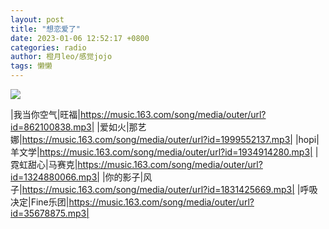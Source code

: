 ```yaml
---
layout: post
title: "想恋爱了"
date: 2023-01-06 12:52:17 +0800
categories: radio
author: 橙月leo/感觉jojo
tags: 懒懒
---
```

![]({{site.baseurl}}/images/cover_20230106.jpg)

|我当你空气|旺福|https://music.163.com/song/media/outer/url?id=862100838.mp3|
|爱如火|那艺娜|https://music.163.com/song/media/outer/url?id=1999552137.mp3|
|hopi|羊文学|https://music.163.com/song/media/outer/url?id=1934914280.mp3|
|霓虹甜心|马赛克|https://music.163.com/song/media/outer/url?id=1324880066.mp3|
|你的影子|风子|https://music.163.com/song/media/outer/url?id=1831425669.mp3|
|呼吸决定|Fine乐团|https://music.163.com/song/media/outer/url?id=35678875.mp3|

